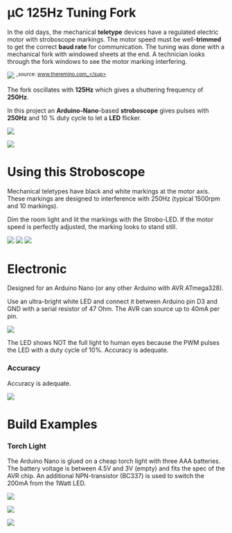 # µC 125Hz Tuning Fork

In the old days, the mechanical __teletype__ devices have a regulated electric motor with stroboscope markings. The motor speed must be well-__trimmed__ to get the correct __baud rate__ for communication. The tuning was done with a mechanical fork with windowed sheets at the end. A technician looks through the fork windows to see the motor marking interfering.

![](https://www.theremino.com/wp-content/uploads/2014/09/DiapasonBottom.jpg)
<sup>_source: www.theremino.com_</sup>

The fork oscillates with __125Hz__ which gives a shuttering frequency of __250Hz__. 

In this project an __Arduino-Nano__-based __stroboscope__ gives pulses with __250Hz__ and 10 % duty cycle to let a __LED__ flicker.

![](img/StroboPCB.jpg)

![](img/StroboFinish.jpg)

# Using this Stroboscope

Mechanical teletypes have black and white markings at the motor axis. These markings are designed to interference with 250Hz (typical 1500rpm and 10 markings).

Dim the room light and lit the markings with the Strobo-LED. If the motor speed is perfectly adjusted, the marking looks to stand still.

![](img/StroboFS1.jpg)
![](img/StroboFS2.jpg)
![](img/StroboFS3.jpg)

# Electronic

Designed for an Arduino Nano (or any other Arduino with AVR ATmega328).

Use an ultra-bright white LED and connect it between Arduino pin D3 and GND with a serial resistor of 47 Ohm. The AVR can source up to 40mA per pin.

![](img/Strobo125.png)

The LED shows NOT the full light to human eyes because the PWM pulses the LED with a duty cycle of 10%.
Accuracy is adequate.

### Accuracy

Accuracy is adequate.

![](img/StroboMeas.jpg)

# Build Examples

### Torch Light

The Arduino Nano is glued on a cheap torch light with three AAA batteries. The battery voltage is between 4.5V and 3V (empty) and fits the spec of the AVR chip. An additional NPN-transistor (BC337) is used to switch the 200mA from the 1Watt LED.

![](img/StroboFunzel1.jpg)

![](img/StroboFunzel2.jpg)

![](img/StroboFunzel3.jpg)
